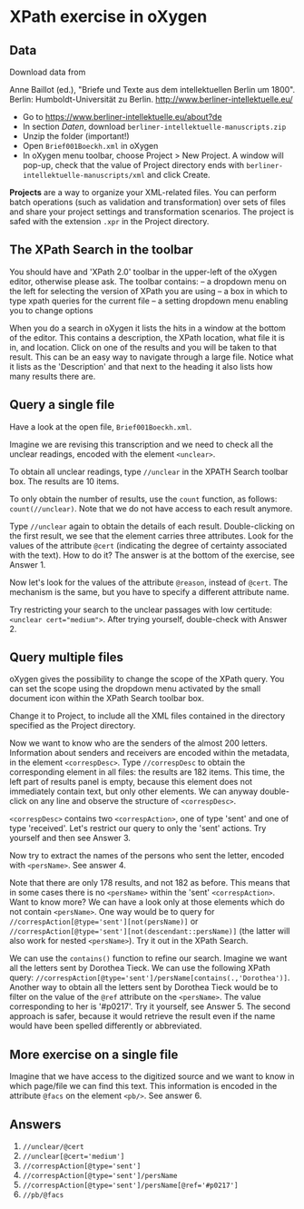 # XPath exercise in oXygen


## Data
Download data from

Anne Baillot (ed.), "Briefe und Texte aus dem intellektuellen Berlin um 1800". Berlin: Humboldt-Universität zu Berlin. http://www.berliner-intellektuelle.eu/

- Go to https://www.berliner-intellektuelle.eu/about?de
- In section *Daten*, download `berliner-intellektuelle-manuscripts.zip`
- Unzip the folder (important!)
- Open `Brief001Boeckh.xml` in oXygen
- In oXygen menu toolbar, choose Project > New Project. A window will pop-up, check that the value of Project directory ends with `berliner-intellektuelle-manuscripts/xml` and click Create.

**Projects** are a way to organize your XML-related files. You can perform batch operations (such as validation and transformation) over sets of files and share your project settings and transformation scenarios. The project is safed with the extension `.xpr` in the Project directory.


## The XPath Search in the toolbar

You should have and 'XPath 2.0' toolbar in the upper-left of the oXygen editor, otherwise please ask. The toolbar contains:
– a dropdown menu on the left for selecting the version of XPath you are using
– a box in which to type xpath queries for the current file
– a setting dropdown menu enabling you to change options

When you do a search in oXygen it lists the hits in a window at the bottom of the editor. This contains a description, the XPath location, what file it is in, and location. Click on one of the results and you will be taken to that result. This can be an easy way to navigate through a large file. Notice what it lists as the 'Description' and that next to the heading it also lists how many results there are.

## Query a single file

Have a look at the open file, `Brief001Boeckh.xml`.

Imagine we are revising this transcription and we need to check all the unclear readings, encoded with the element `<unclear>`.

To obtain all unclear readings, type `//unclear` in the XPATH Search toolbar box. The results are 10 items.

To only obtain the number of results, use the `count` function, as follows: `count(//unclear)`. Note that we do not have access to each result anymore.

Type `//unclear` again to obtain the details of each result. Double-clicking on the first result, we see that the element carries three attributes. Look for the values of the attribute `@cert` (indicating the degree of certainty associated with the text). How to do it? The answer is at the bottom of the exercise, see Answer 1.

Now let's look for the values of the attribute `@reason`, instead of `@cert`. The mechanism is the same, but you have to specify a different attribute name.

Try restricting your search to the unclear passages with low certitude: `<unclear cert="medium">`. After trying yourself, double-check with Answer 2.

## Query multiple files
oXygen gives the possibility to change the scope of the XPath query. You can set the scope using the dropdown menu activated by the small document icon within the XPath Search toolbar box.

Change it to Project, to include all the XML files contained in the directory specified as the Project directory.

Now we want to know who are the senders of the almost 200 letters. Information about senders and receivers are encoded within the metadata, in the element `<correspDesc>`. Type `//correspDesc` to obtain the corresponding element in all files: the results are 182 items. This time, the left part of results panel is empty, because this element does not immediately contain text, but only other elements. We can anyway double-click on any line and observe the structure of `<correspDesc>`.

`<correspDesc>` contains two `<correspAction>`, one of type 'sent' and one of type 'received'. Let's restrict our query to only the 'sent' actions. Try yourself and then see Answer 3.

Now try to extract the names of the persons who sent the letter, encoded with `<persName>`. See answer 4.

Note that there are only 178 results, and not 182 as before. This means that in some cases there is no `<persName>` within the 'sent' `<correspAction>`. Want to know more? We can have a look only at those elements which do not contain `<persName>`. One way would be to query for `//correspAction[@type='sent'][not(persName)]` or `//correspAction[@type='sent'][not(descendant::persName)]` (the latter will also work for nested `<persName>`). Try it out in the XPath Search.

We can use the `contains()` function to refine our search. Imagine we want all the letters sent by Dorothea Tieck. We can use the following XPath query: `//correspAction[@type='sent']/persName[contains(.,'Dorothea')]`. Another way to obtain all the letters sent by Dorothea Tieck would be to filter on the value of the `@ref` attribute on the `<persName>`. The value corresponding to her is '#p0217'. Try it yourself, see Answer 5. The second approach is safer, because it would retrieve the result even if the name would have been spelled differently or abbreviated.



## More exercise on a single file
Imagine that we have access to the digitized source and we want to know in which page/file we can find this text. This information is encoded in the attribute `@facs` on the element `<pb/>`. See answer 6.




## Answers

1. `//unclear/@cert`
2. `//unclear[@cert='medium']`
3. `//correspAction[@type='sent']`
4. `//correspAction[@type='sent']/persName`
5. `//correspAction[@type='sent']/persName[@ref='#p0217']`
6. `//pb/@facs`






